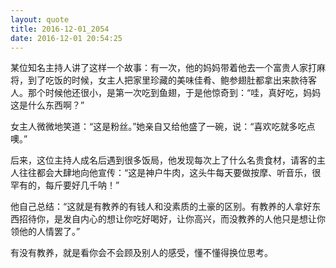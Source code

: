 ```yaml
---
layout: quote
title: 2016-12-01_2054
date: 2016-12-01 20:54:25
---
```


某位知名主持人讲了这样一个故事：有一次，他的妈妈带着他去一个富贵人家打麻将，到了吃饭的时候，女主人把家里珍藏的美味佳肴、鲍参翅肚都拿出来款待客人。那个时候他还很小，是第一次吃到鱼翅，于是他惊奇到：“哇，真好吃，妈妈这是什么东西啊？”

女主人微微地笑道：“这是粉丝。”她亲自又给他盛了一碗，说：“喜欢吃就多吃点噢。”

后来，这位主持人成名后遇到很多饭局，他发现每次上了什么名贵食材，请客的主人往往都会大肆地向他宣传：“这是神户牛肉，这头牛每天要做按摩、听音乐，很罕有的，每斤要好几千呐！”

他自己总结：“这就是有教养的有钱人和没素质的土豪的区别。有教养的人拿好东西招待你，是发自内心的想让你吃好喝好，让你高兴，而没教养的人他只是想让你领他的人情罢了。”
 
有没有教养，就是看你会不会顾及别人的感受，懂不懂得换位思考。
